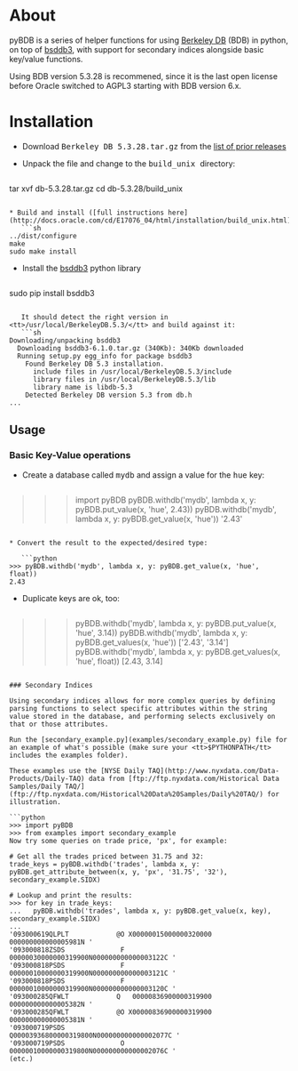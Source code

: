# About

pyBDB is a series of helper functions for using [Berkeley DB](https://en.wikipedia.org/wiki/Berkeley_DB) (BDB) in python, on top of [bsddb3](https://pypi.python.org/pypi/bsddb3), with support for secondary indices alongside basic key/value functions.

Using BDB version 5.3.28 is recommened, since it is the last open license before Oracle switched to AGPL3 starting with BDB version 6.x.

# Installation

* Download <tt>Berkeley DB 5.3.28.tar.gz</tt> from the [list of prior releases](http://www.oracle.com/technetwork/database/database-technologies/berkeleydb/downloads/index-082944.html)

* Unpack the file and change to the <tt>build_unix </tt> directory:
   ```sh
tar xvf db-5.3.28.tar.gz
cd db-5.3.28/build_unix
```

* Build and install ([full instructions here](http://docs.oracle.com/cd/E17076_04/html/installation/build_unix.html)):
   ```sh
../dist/configure
make
sudo make install
```

* Install the [bsddb3](https://pypi.python.org/pypi/bsddb3) python library
   ```sh
sudo pip install bsddb3
```

   It should detect the right version in <tt>/usr/local/BerkeleyDB.5.3/</tt> and build against it:
   ```sh
Downloading/unpacking bsddb3
  Downloading bsddb3-6.1.0.tar.gz (340Kb): 340Kb downloaded
  Running setup.py egg_info for package bsddb3
    Found Berkeley DB 5.3 installation.
      include files in /usr/local/BerkeleyDB.5.3/include
      library files in /usr/local/BerkeleyDB.5.3/lib
      library name is libdb-5.3
    Detected Berkeley DB version 5.3 from db.h  
...
```

## Usage

### Basic Key-Value operations

* Create a database called <tt>mydb</tt> and assign a value for the <tt>hue</tt> key:

   ```python
>>> import pyBDB
>>> pyBDB.withdb('mydb', lambda x, y: pyBDB.put_value(x, 'hue', 2.43))
>>> pyBDB.withdb('mydb', lambda x, y: pyBDB.get_value(x, 'hue'))
'2.43'
```

* Convert the result to the expected/desired type:

   ```python
>>> pyBDB.withdb('mydb', lambda x, y: pyBDB.get_value(x, 'hue', float))
2.43
```

* Duplicate keys are ok, too:

   ```python
>>> pyBDB.withdb('mydb', lambda x, y: pyBDB.put_value(x, 'hue', 3.14))
>>> pyBDB.withdb('mydb', lambda x, y: pyBDB.get_values(x, 'hue'))
['2.43', '3.14']
>>> pyBDB.withdb('mydb', lambda x, y: pyBDB.get_values(x, 'hue', float))
[2.43, 3.14]
```

### Secondary Indices

Using secondary indices allows for more complex queries by defining parsing functions to select specific attributes within the string value stored in the database, and performing selects exclusively on that or those attributes.

Run the [secondary_example.py](examples/secondary_example.py) file for an example of what's possible (make sure your <tt>$PYTHONPATH</tt> includes the examples folder).

These examples use the [NYSE Daily TAQ](http://www.nyxdata.com/Data-Products/Daily-TAQ) data from [ftp://ftp.nyxdata.com/Historical Data Samples/Daily TAQ/](ftp://ftp.nyxdata.com/Historical%20Data%20Samples/Daily%20TAQ/) for illustration.

```python
>>> import pyBDB
>>> from examples import secondary_example
Now try some queries on trade price, 'px', for example:

# Get all the trades priced between 31.75 and 32:
trade_keys = pyBDB.withdb('trades', lambda x, y: pyBDB.get_attribute_between(x, y, 'px', '31.75', '32'), secondary_example.SIDX)

# Lookup and print the results:
>>> for key in trade_keys:
...   pyBDB.withdb('trades', lambda x, y: pyBDB.get_value(x, key), secondary_example.SIDX)
... 
'093000619QLPLT            @O X00000015000000320000 000000000000005981N '
'093000818ZSDS              F  00000030000000319900N000000000000003122C '
'093000818PSDS              F  00000010000000319900N000000000000003121C '
'093000818PSDS              F  00000010000000319900N000000000000003120C '
'093000285QFWLT            Q   00000836900000319900 000000000000005382N '
'093000285QFWLT            @O X00000836900000319900 000000000000005381N '
'093000719PSDS                Q00003936800000319800N000000000000002077C '
'093000719PSDS              O  00000010000000319800N000000000000002076C '
(etc.)

```